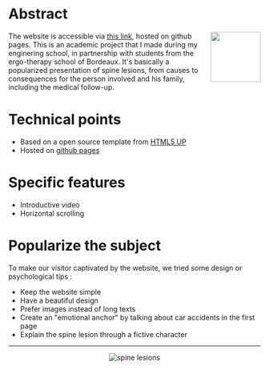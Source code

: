 # Abstract


<img align="right" src="https://static1.squarespace.com/static/54ebbf42e4b0c686e91e4f76/t/5a09340b53450af07cd4f6af/1510552590998/temp2.png" width=100/>

The website is accessible via [this link](https://corbienassisdev.github.io/Spine-Lesion-Presentation/index.html), hosted on github pages.
This is an academic project that I made during my enginering school, in partnership with students from the ergo-therapy school of Bordeaux.
It's basically a popularized presentation of spine lesions, from causes to consequences for the person involved and his family, including the 
medical follow-up.

# Technical points

* Based on a open source template from [HTML5 UP](https://html5up.net)
* Hosted on [github pages](https://guides.github.com/features/pages)

# Specific features

* Introductive video
* Horizontal scrolling

# Popularize the subject

To make our visitor captivated by the website, we tried some design or psychological tips :

* Keep the website simple
* Have a beautiful design
* Prefer images instead of long texts
* Create an "emotional anchor" by talking about car accidents in the first page
* Explain the spine lesion through a fictive character

---

<p align=center>
<img alt="spine lesions" title="Spinal cord injury according to their point of lesion" src="https://i.pinimg.com/originals/d1/46/4b/d1464bb9971015f162d9dc13b526ad96.jpg"/>
</p>








